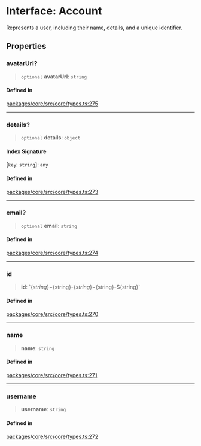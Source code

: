 # Interface: Account

Represents a user, including their name, details, and a unique identifier.

## Properties

### avatarUrl?

> `optional` **avatarUrl**: `string`

#### Defined in

[packages/core/src/core/types.ts:275](https://github.com/ai16z/eliza/blob/main/packages/core/src/core/types.ts#L275)

***

### details?

> `optional` **details**: `object`

#### Index Signature

 \[`key`: `string`\]: `any`

#### Defined in

[packages/core/src/core/types.ts:273](https://github.com/ai16z/eliza/blob/main/packages/core/src/core/types.ts#L273)

***

### email?

> `optional` **email**: `string`

#### Defined in

[packages/core/src/core/types.ts:274](https://github.com/ai16z/eliza/blob/main/packages/core/src/core/types.ts#L274)

***

### id

> **id**: \`$\{string\}-$\{string\}-$\{string\}-$\{string\}-$\{string\}\`

#### Defined in

[packages/core/src/core/types.ts:270](https://github.com/ai16z/eliza/blob/main/packages/core/src/core/types.ts#L270)

***

### name

> **name**: `string`

#### Defined in

[packages/core/src/core/types.ts:271](https://github.com/ai16z/eliza/blob/main/packages/core/src/core/types.ts#L271)

***

### username

> **username**: `string`

#### Defined in

[packages/core/src/core/types.ts:272](https://github.com/ai16z/eliza/blob/main/packages/core/src/core/types.ts#L272)
